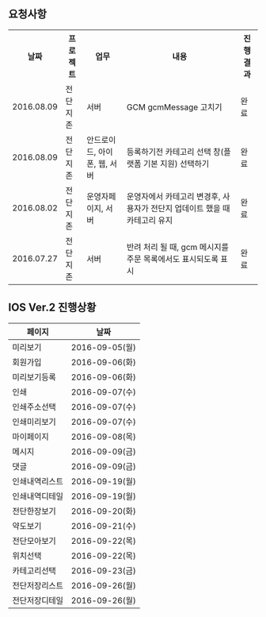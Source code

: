 ## 요청사항



<table>
<tr>
<th align="center">날짜</th>
<th align="center">프로젝트</th>
<th align="center">업무</th>
<th align="center">내용</th>
<th align="center">진행결과</th>
</tr>





<tr>
<td>
2016.08.09
</td>
<td>
전단지존
</td>
<td>
서버
</td>
<td>
GCM gcmMessage 고치기
</td>
<td>
완료
</td>
</tr>





<tr>
<td>
2016.08.09
</td>
<td>
전단지존
</td>
<td>
안드로이드, 아이폰, 웹, 서버
</td>
<td>
등록하기전 카테고리 선택 창(플랫폼 기본 지원) 선택하기
</td>
<td>
완료
</td>
</tr>




<tr>
<td>
2016.08.02
</td>
<td>
전단지존
</td>
<td>
운영자페이지, 서버
</td>
<td>
운영자에서 카테고리 변경후, 사용자가 전단지 업데이트 했을 때 카테고리 유지
</td>
<td>
완료
</td>
</tr>


<tr>
<td>
2016.07.27
</td>
<td>
전단지존
</td>
<td>
서버
</td>
<td>
반려 처리 될 때, gcm 메시지를 주문 목록에서도 표시되도록 표시
</td>
<td>
완료
</td>
</tr>



</table>




## IOS Ver.2 진행상황

| 페이지 | 날짜 |
|---|---|
|미리보기|2016-09-05(월)|
|회원가입|2016-09-06(화)|
|미리보기등록|2016-09-06(화)|
|인쇄|2016-09-07(수)|
|인쇄주소선택|2016-09-07(수)|
|인쇄미리보기|2016-09-07(수)|
|마이페이지|2016-09-08(목)|
|메시지|2016-09-09(금)|
|댓글|2016-09-09(금)|
|인쇄내역리스트|2016-09-19(월)|
|인쇄내역디테일|2016-09-19(월)|
|전단한장보기|2016-09-20(화)|
|약도보기|2016-09-21(수)|
|전단모아보기|2016-09-22(목)|
|위치선택|2016-09-22(목)|
|카테고리선택|2016-09-23(금)|
|전단저장리스트|2016-09-26(월)|
|전단저장디테일|2016-09-26(월)|